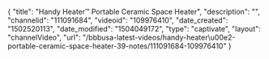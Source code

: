 {
    "title": "Handy Heater&trade; Portable Ceramic Space Heater",
    "description": "",
    "channelid": "111091684",
    "videoid": "109976410",
    "date_created": "1502520113",
    "date_modified": "1504049172",
    "type": "captivate",
    "layout": "channelVideo",
    "url": "\/bbbusa-latest-videos\/handy-heater\u00e2-portable-ceramic-space-heater-39-notes\/111091684-109976410"
}